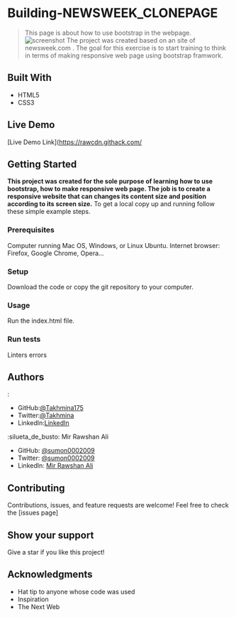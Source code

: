 # Building-NEWSWEEK_CLONEPAGE
> This page is about how to use bootstrap in the webpage.
![screenshot](./images/screenshot.png)
The project was created based on an  site of newsweek.com . The goal for this exercise is to start training  to think in terms of making responsive web page using bootstrap framwork.
## Built With
- HTML5
- CSS3
## Live Demo
[Live Demo Link](https://rawcdn.githack.com/
## Getting Started
**This project was created for the sole purpose of learning how to use bootstrap, how to make responsive web page. The job is to create a responsive website that can changes its content size and position according to its screen size.**
To get a local copy up and running follow these simple example steps.
### Prerequisites
Computer running Mac OS, Windows, or Linux Ubuntu.
Internet browser: Firefox, Google Chrome, Opera...
### Setup
Download the code or copy the git repository to your computer.
### Usage
Run the index.html file.
### Run tests
Linters errors

## Authors
:
- GitHub:[@Takhmina175](https://github.com/Takhmina175) 
- Twitter:[@Takhmina](https://twitter.com/Takhmin73630110) 
- LinkedIn:[LinkedIn](https://www.linkedin.com/in/takhmina-makhkamova-7628136b/) 

:silueta_de_busto:  Mir Rawshan Ali
- GitHub: [@sumon0002009](https://github.com/sumon0002001)
- Twitter: [@sumon0002009](https://twitter.com/Sumon0002009)
- LinkedIn: [Mir Rawshan Ali](https://www.linkedin.com/in/mir-rawshan-ali-27b6a5198/)

##  Contributing
Contributions, issues, and feature requests are welcome!
Feel free to check the [issues page]

## Show your support
Give a star if you like this project!

## Acknowledgments
- Hat tip to anyone whose code was used
- Inspiration
- The Next Web
